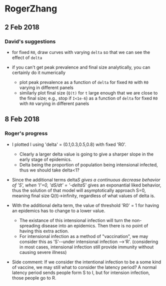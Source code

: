 # RogerZhang

## 2 Feb 2018

### David's suggestions

- for fixed `R0`, draw curves with varying `delta` so that we can see the effect of `delta`

- if you can't get peak prevalence and final size analytically, you can certainly do it numerically
    - plot peak prevalence as a function of `delta` for fixed `R0` with `R0` varying in different panels
    - similarly plot final size (`Q(t)` for `t` large enough that we are close to the final size; e.g., stop if `I<1e-6`) as a function of `delta` for fixed `R0` with `R0` varying in different panels
    
## 8 Feb 2018

### Roger's progress

- I plotted I using 'delta' = (0.1,0.3,0.5,0.8) with fixed 'R0'.
    - Clearly a larger delta value is going to give a sharper slope in the early stage of epidemics. 
    - Delta being the proportion of population being intensional infected, thus we should take delta<1?

- Since the additional terms delta*S gives a continuous decrease behavior of 'S', when 'I'=0, 'dS/dt' = '-delta*S' gives an exponantial liked behavior, thus the solution of that model will asymptotically approach S=0, meaning final size Q(t)->infinity, regardless of what values of delta is.

- With the additional delta term, the value of threshold 'R0' = 1 for having an epidemics has to change to a lower value.
    - The existance of this intensional infection will turn the non-spreading disease into an epidemics. Then there is no point of having this extra action.
    - For intensional infection as a method of "vaccination", we may consider this as 'S'--under intensional infection -->'R'. (considering in most cases, intensional infection still provide immunity without causing severe illness)

- Side comment: If we consider the intentional infection to be a some kind of vaccine, we may still what to consider the latency period? A normal latency period sends people form S to I, but for intension infection, those people go to R.

